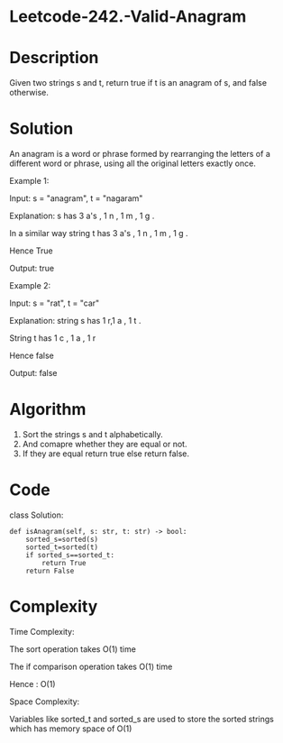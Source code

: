 # Leetcode-242.-Valid-Anagram
# Description
Given two strings s and t, return true if t is an anagram of s, and false otherwise.
# Solution
An anagram is a word or phrase formed by rearranging the letters of a different word or phrase, using all the original letters exactly once.

Example 1:

Input: s = "anagram", t = "nagaram"

Explanation: s has 3 a's , 1 n , 1 m , 1 g . 

In a similar way string t has 3 a's , 1 n , 1 m , 1 g  .

Hence True

Output: true

Example 2:

Input: s = "rat", t = "car"

Explanation: string s has 1 r,1 a , 1 t .

String t has 1 c , 1 a , 1 r

Hence false

Output: false
# Algorithm
1. Sort the strings s and t alphabetically.
2. And comapre whether they are equal or not.
3. If they are equal return true else return false.
# Code
class Solution:

    def isAnagram(self, s: str, t: str) -> bool:
        sorted_s=sorted(s)
        sorted_t=sorted(t)
        if sorted_s==sorted_t:
            return True
        return False
# Complexity
Time Complexity:

The sort operation takes O(1) time

The if comparison operation takes O(1) time

Hence : O(1) 

Space Complexity:

Variables like sorted_t and sorted_s are used to store the sorted strings which has memory space of O(1)
